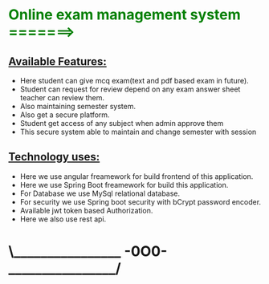 <h1 style="color:green">Online exam management system =======></h1>
<h2><u>Available Features:</u></h2>

<ul>
  <li>Here student can give mcq exam(text and pdf based exam in future).</li>
  <li>Student can request for review depend on any exam answer sheet teacher can review them.</li>
  <li>Also maintaining semester system.</li>
  <li>Also get a secure platform.</li>
  <li>Student get access of any subject when admin approve them</li>
  <li>This secure system able to maintain and change semester with session</li>
</ul>  

<h2><u>Technology uses:</u></h2>

<ul>
  <li>Here we use angular freamework for build frontend of this application.</li>
  <li>Here we use Spring Boot freamework for build this application.</li>
  <li>For Database we use MySql relational database.</li>
  <li>For security we use Spring boot security with bCrypt password encoder.</li>
  <li>Available jwt token based Authorization.</li>
  <li>Here we also use rest api.</li>
</ul> 
<h1>\________________ -0O0- ________________/</h1>
